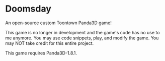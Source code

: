 # Doomsday
An open-source custom Toontown Panda3D game!

This game is no longer in development and the game's code has no use to me anymore. You may use code snippets,
play, and modify the game. You may NOT take credit for this entire project.

This game requires Panda3D-1.8.1.
